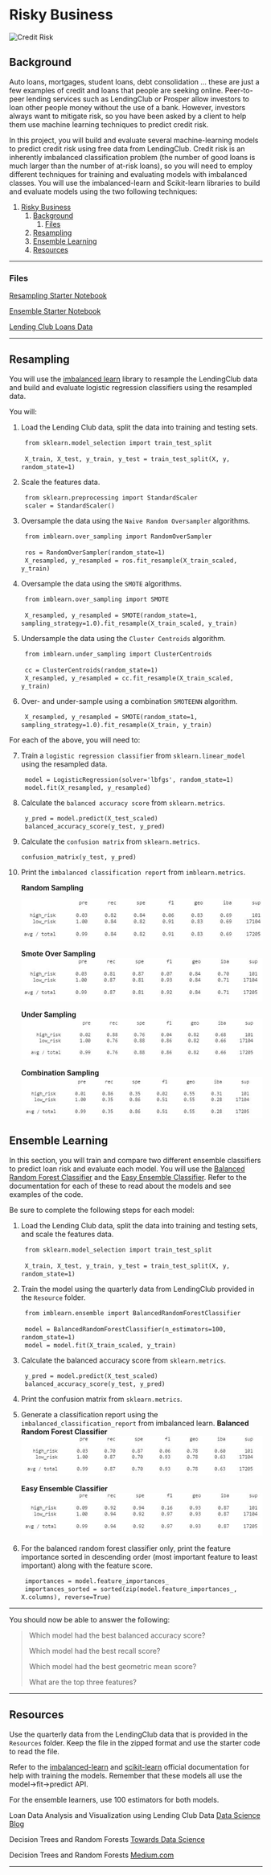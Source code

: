 # Risky Business

![Credit Risk](Images/credit-risk.jpg)

## Background

Auto loans, mortgages, student loans, debt consolidation ... these are just a few examples of credit and loans that people are seeking online. Peer-to-peer lending services such as LendingClub or Prosper allow investors to loan other people money without the use of a bank. However, investors always want to mitigate risk, so you have been asked by a client to help them use machine learning techniques to predict credit risk.

In this project, you will build and evaluate several machine-learning models to predict credit risk using free data from LendingClub. Credit risk is an inherently imbalanced classification problem (the number of good loans is much larger than the number of at-risk loans), so you will need to employ different techniques for training and evaluating models with imbalanced classes. You will use the imbalanced-learn and Scikit-learn libraries to build and evaluate models using the two following techniques:

1. [Risky Business](#risky-business)
   1. [Background](#background)
      1. [Files](#files)
   2. [Resampling](#resampling)
   3. [Ensemble Learning](#ensemble-learning)
   4. [Resources](#resources)

---

### Files

[Resampling Starter Notebook](Starter_Code/credit_risk_resampling.ipynb)

[Ensemble Starter Notebook](Starter_Code/credit_risk_ensemble.ipynb)

[Lending Club Loans Data](Instructions/Resources/LoanStats_2019Q1.csv.zip)

---


## Resampling

You will use the [imbalanced learn](https://imbalanced-learn.readthedocs.io) library to resample the LendingClub data and build and evaluate logistic regression classifiers using the resampled data.

You will:

1. Load the Lending Club data, split the data into training and testing sets. 

        from sklearn.model_selection import train_test_split

        X_train, X_test, y_train, y_test = train_test_split(X, y, random_state=1)

2. Scale the features data.

        from sklearn.preprocessing import StandardScaler
        scaler = StandardScaler()

3. Oversample the data using the `Naive Random Oversampler` algorithms.

        from imblearn.over_sampling import RandomOverSampler

        ros = RandomOverSampler(random_state=1)
        X_resampled, y_resampled = ros.fit_resample(X_train_scaled, y_train)

4. Oversample the data using the  `SMOTE` algorithms.

        from imblearn.over_sampling import SMOTE

        X_resampled, y_resampled = SMOTE(random_state=1, sampling_strategy=1.0).fit_resample(X_train_scaled, y_train)

   
5. Undersample the data using the `Cluster Centroids` algorithm.

        from imblearn.under_sampling import ClusterCentroids

        cc = ClusterCentroids(random_state=1)
        X_resampled, y_resampled = cc.fit_resample(X_train_scaled, y_train)

6. Over- and under-sample using a combination `SMOTEENN` algorithm.

        X_resampled, y_resampled = SMOTE(random_state=1, sampling_strategy=1.0).fit_resample(X_train, y_train)

For each of the above, you will need to:

7. Train a `logistic regression classifier` from `sklearn.linear_model` using the resampled data.

        model = LogisticRegression(solver='lbfgs', random_state=1)
        model.fit(X_resampled, y_resampled)

8. Calculate the `balanced accuracy score` from `sklearn.metrics`.

        y_pred = model.predict(X_test_scaled)
        balanced_accuracy_score(y_test, y_pred)

9.  Calculate the `confusion matrix` from `sklearn.metrics`.

        confusion_matrix(y_test, y_pred)
        
10. Print the `imbalanced classification report` from `imblearn.metrics`.

    **Random Sampling**

    ![](Images/Over.JPG)

    **Smote Over Sampling**
    ![](Images/Smote.JPG)

    **Under Sampling**
    ![](Images/Under.JPG)

    **Combination Sampling**
    ![](Images/Combination.JPG)



## Ensemble Learning

In this section, you will train and compare two different ensemble classifiers to predict loan risk and evaluate each model. You will use the [Balanced Random Forest Classifier](https://imbalanced-learn.readthedocs.io/en/stable/generated/imblearn.ensemble.BalancedRandomForestClassifier.html#imblearn-ensemble-balancedrandomforestclassifier) and the [Easy Ensemble Classifier](https://imbalanced-learn.readthedocs.io/en/stable/generated/imblearn.ensemble.EasyEnsembleClassifier.html#imblearn-ensemble-easyensembleclassifier). Refer to the documentation for each of these to read about the models and see examples of the code.

Be sure to complete the following steps for each model:

1. Load the Lending Club data, split the data into training and testing sets, and scale the features data.

        from sklearn.model_selection import train_test_split

        X_train, X_test, y_train, y_test = train_test_split(X, y, random_state=1)
2. Train the model using the quarterly data from LendingClub provided in the `Resource` folder.

        from imblearn.ensemble import BalancedRandomForestClassifier

        model = BalancedRandomForestClassifier(n_estimators=100, random_state=1)
        model = model.fit(X_train_scaled, y_train)

3. Calculate the balanced accuracy score from `sklearn.metrics`.

        y_pred = model.predict(X_test_scaled)
        balanced_accuracy_score(y_test, y_pred)

4. Print the confusion matrix from `sklearn.metrics`.
5. Generate a classification report using the `imbalanced_classification_report` from imbalanced learn.
**Balanced Random Forest Classifier**
![](Images/B.R.JPG)

    **Easy Ensemble Classifier**
![](Images/Easy.JPG)

6. For the balanced random forest classifier only, print the feature importance sorted in descending order (most important feature to least important) along with the feature score.

        importances = model.feature_importances_
        importances_sorted = sorted(zip(model.feature_importances_, X.columns), reverse=True)

------
You should now be able to answer the following:

> Which model had the best balanced accuracy score?
>
> Which model had the best recall score?
>
> Which model had the best geometric mean score?
>
> What are the top three features?

---

## Resources

Use the quarterly data from the LendingClub data that is provided in the `Resources` folder. Keep the file in the zipped format and use the starter code to read the file.

Refer to the [imbalanced-learn](https://imbalanced-learn.readthedocs.io/en/stable/) and [scikit-learn](https://scikit-learn.org/stable/) official documentation for help with training the models. Remember that these models all use the model->fit->predict API.

For the ensemble learners, use 100 estimators for both models.

Loan Data Analysis and Visualization using Lending Club Data [Data Science Blog](https://nycdatascience.com/blog/r/p2p-loan-data-analysis-using-lending-club-data/)

Decision Trees and Random Forests [Towards Data Science](https://towardsdatascience.com/decision-trees-and-random-forests-df0c3123f991)

Decision Trees and Random Forests [Medium.com](https://medium.com/datadriveninvestor/decision-tree-and-random-forest-e174686dd9eb)

---


